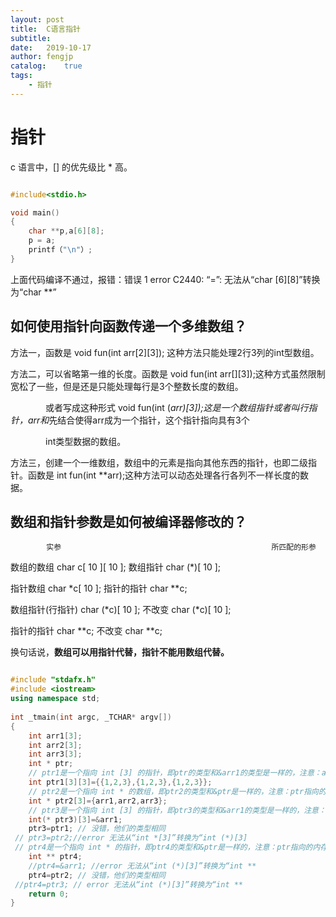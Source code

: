 ```yaml
---
layout: post
title:  C语言指针
subtitle:   
date:   2019-10-17
author: fengjp
catalog:    true
tags:
    - 指针
---
```


#   指针

c 语言中，[] 的优先级比 * 高。

```C

#include<stdio.h>

void main()
{
    char **p,a[6][8];
    p = a;
    printf（"\n"）;
}

```

上面代码编译不通过，报错：错误 1 error C2440: “=”: 无法从“char [6][8]”转换为“char **” 

##  如何使用指针向函数传递一个多维数组？

方法一，函数是 void fun(int arr[2][3]); 这种方法只能处理2行3列的int型数组。

方法二，可以省略第一维的长度。函数是 void fun(int arr[][3]);这种方式虽然限制宽松了一些，但是还是只能处理每行是3个整数长度的数组。

　　　　或者写成这种形式 void fun(int (*arr)[3]);这是一个数组指针或者叫行指针，arr和*先结合使得arr成为一个指针，这个指针指向具有3个

　　　　int类型数据的数组。

方法三，创建一个一维数组，数组中的元素是指向其他东西的指针，也即二级指针。函数是 int fun(int **arr);这种方法可以动态处理各行各列不一样长度的数据。

##  数组和指针参数是如何被编译器修改的？

            实参                                               所匹配的形参

数组的数组            char c[ 10 ][ 10 ];                    数组指针              char (*)[ 10 ];   

指针数组              char *c[ 10 ];                    指针的指针              char **c;      

数组指针(行指针)       char (*c)[ 10 ];                    不改变               char (*c)[ 10 ];    

指针的指针             char **c;                         不改变               char **c;     

换句话说，__数组可以用指针代替，指针不能用数组代替。__

```c++

#include "stdafx.h" 
#include <iostream> 
using namespace std; 
 
int _tmain(int argc, _TCHAR* argv[]) 
{ 
    int arr1[3]; 
    int arr2[3]; 
    int arr3[3]; 
    int * ptr; 
    // ptr1是一个指向 int [3] 的指针，即ptr的类型和&arr1的类型是一样的，注意：arr1指向的内存区域定长 
    int ptr1[3][3]={{1,2,3},{1,2,3},{1,2,3}}; 
    // ptr2是一个指向 int * 的数组，即ptr2的类型和&ptr是一样的，注意：ptr指向的内存区域不定长 
    int * ptr2[3]={arr1,arr2,arr3}; 
    // ptr3是一个指向 int [3] 的指针，即ptr3的类型和&arr1的类型是一样的，注意：arr1指向的内存区域定长 
    int(* ptr3)[3]=&arr1; 
    ptr3=ptr1; // 没错，他们的类型相同 
 // ptr3=ptr2;//error 无法从“int *[3]”转换为“int (*)[3] 
 // ptr4是一个指向 int * 的指针，即ptr4的类型和&ptr是一样的，注意：ptr指向的内存区域不定长 
    int ** ptr4; 
    //ptr4=&arr1; //error 无法从“int (*)[3]”转换为“int ** 
    ptr4=ptr2; // 没错，他们的类型相同 
 //ptr4=ptr3; // error 无法从“int (*)[3]”转换为“int ** 
    return 0; 
}

```